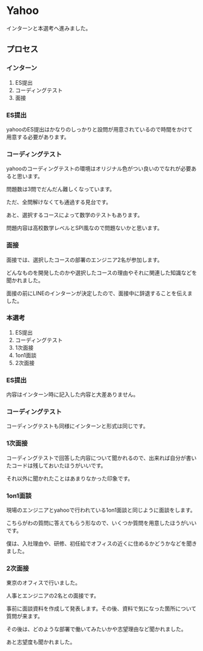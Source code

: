 # Yahoo

インターンと本選考へ進みました。

## プロセス

### **インターン**

1. ES提出
2. コーディングテスト
3. 面接

### ES提出

yahooのES提出はかなりのしっかりと設問が用意されているので時間をかけて用意する必要があります。

### コーディングテスト

yahooのコーディングテストの環境はオリジナル色がつい良いのでなれが必要あると思います。

問題数は3問でだんだん難しくなっています。

ただ、全問解けなくても通過する見台です。

あと、選択するコースによって数学のテストもあります。

問題内容は高校数学レベルとSPI風なので問題ないかと思います。

### 面接

面接では、選択したコースの部署のエンジニア2名が参加します。

どんなものを開発したのかや選択したコースの理由やそれに関連した知識などを聞かれました。

面接の前にLINEのインターンが決定したので、面接中に辞退することを伝えました。

### **本選考**

1. ES提出
2. コーディングテスト
3. 1次面接
4. 1on1面談
5. 2次面接


### ES提出

内容はインターン時に記入した内容と大差ありません。

### コーディングテスト

コーディングテストも同様にインターンと形式は同じです。

### 1次面接

コーディングテストで回答した内容について聞かれるので、出来れば自分が書いたコードは残しておいたほうがいいです。

それ以外に聞かれたことはあまりなかった印象です。

### 1on1面談

現場のエンジニアとyahooで行われている1on1面談と同じように面談をします。

こちらがわの質問に答えてもらう形なので、いくつか質問を用意したほうがいいです。

僕は、入社理由や、研修、初任給でオフィスの近くに住めるかどうかなどを聞きました。

### 2次面接

東京のオフィスで行いました。

人事とエンジニアの2名との面接です。

事前に面談資料を作成して発表します。その後、資料で気になった箇所について質問が来ます。

その後は、どのような部署で働いてみたいかや志望理由など聞かれました。

あと志望度も聞かれました。
